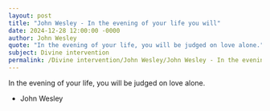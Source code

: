 ```yaml
---
layout: post
title: "John Wesley - In the evening of your life you will"
date: 2024-12-28 12:00:00 -0000
author: John Wesley
quote: "In the evening of your life, you will be judged on love alone."
subject: Divine intervention
permalink: /Divine intervention/John Wesley/John Wesley - In the evening of your life you will
---
```


In the evening of your life, you will be judged on love alone.

- John Wesley
